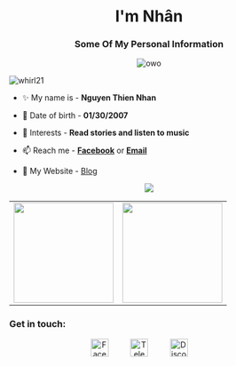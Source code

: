 <h1 align="center">I'm Nhân</h1>


<h3 align="center">Some Of My Personal Information
</h3>
<div align="center"><img alt= "owo"src = "https://spotify-github-profile.vercel.app/api/view.svg?uid=l83mpqzw744gwyey26zb5aohj&cover_image=true&theme=novatorem&bar_color=000000&bar_color_cover=true"></div>




<p align="left"> <img src="https://komarev.com/ghpvc/?username=whirl21&label=Profile%20views&color=0dd3b2&style=flat-square" alt="whirl21" /> </p> </p>


- ✨ My name is - **Nguyen Thien Nhan**

- 🌱 Date of birth  - **01/30/2007**

- 💬 Interests - **Read stories and listen to music**

- 📫 Reach me - [**Facebook**](https://www.facebook.com/tnhantl) or [**Email**](mailto:contact@thiennhan.studio) 

- 📝 My Website - [Blog](https://thiennhan.me)





<div align="center"><img src="https://github-profile-trophy.vercel.app/?username=tnhanfa&theme=dracula&count_private=true"></div>

<table width="100%" align="center">
  <tr>
    <td>
<img height="180em" src="https://github-readme-stats.vercel.app/api?username=tnhanfa&show_icons=true&hide_border=true&theme=tokyonight" /> </td>
 <td> <img height="180em" src="https://github-readme-stats.vercel.app/api/top-langs/?username=tnhanfa&show_icons=true&hide_border=true&layout=compact&langs_count=8&theme=tokyonight"/> </td>
  </tr>
 <table>

<h3 align="left">Get in touch:</h3>
<p align="center">
&nbsp;&nbsp;&nbsp;&nbsp;&nbsp;&nbsp;&nbsp;&nbsp;&nbsp;
<a href="https://www.facebook.com/tnhantl/" target="_blank"><img alt="Facebook" title="Facebook" height="32" width="32" src="https://img.icons8.com/dusk/64/000000/facebook-new--v2.png"></a>&nbsp;&nbsp;&nbsp;&nbsp;&nbsp;&nbsp;&nbsp;&nbsp;&nbsp;
<a href="https://t.me/tnhantl" target="_blank"><img alt="Telegram" src="https://img.icons8.com/doodle/48/000000/telegram.png" alt="twitter" height="32" width="32" /></a>&nbsp;&nbsp;&nbsp;&nbsp;&nbsp;&nbsp;&nbsp;&nbsp;&nbsp;
<a href="https://discord.com/users/795928853281374248" target="_blank"><img alt="Discord" title="Discord" height="32" width="32" src="https://img.icons8.com/dusk/64/000000/discord-logo.png"></a>
</a>&nbsp;&nbsp;&nbsp;&nbsp;&nbsp;&nbsp;&nbsp;&nbsp;&nbsp;</a>&nbsp;&nbsp;&nbsp;&nbsp;&nbsp;&nbsp;&nbsp;&nbsp;&nbsp;


</p>




